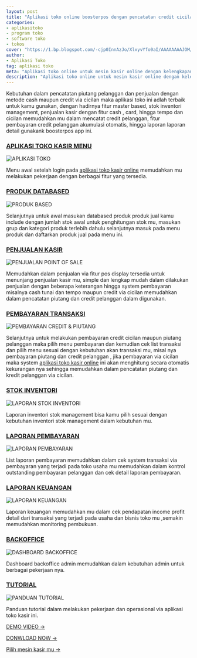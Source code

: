 ```yaml
---
layout: post
title: "Aplikasi toko online boosterpos dengan pencatatan credit cicilan pelanggan"
categories: 
- aplikasitoko
- program toko
- software toko
- tokos
cover: "https://1.bp.blogspot.com/-cjp0InnAzJo/XlxyvYfo0aI/AAAAAAAAJOM/N2aRPDkbAowbxky6ulpr66l_5IAHvjR_gCLcBGAsYHQ/s1600/onlinemesinkasir%2B%25285%2529.jpg"
author:
- Aplikasi Toko
tag: aplikasi toko
meta: "Aplikasi toko online untuk mesin kasir online dengan kelengkapan pencatatan pembayaran piutang pelanggan dan penjualan cash credit"
description: "Aplikasi toko online untuk mesin kasir online dengan kelengkapan pencatatan pembayaran piutang pelanggan dan penjualan cash credit"
---
```

Kebutuhan dalam pencatatan piutang pelanggan dan penjualan dengan metode cash maupun credit via cicilan maka aplikasi toko ini adlah terbaik untuk kamu gunakan, dengan hadirnya fitur master based, stok inventori management, penjualan kasir dengan fitur cash , card, hingga tempo dan cicilan memudahkan mu dalam mencatat credit pelanggan, fitur pembayaran credit pelanggan akumulasi otomatis, hingga laporan laporan detail gunakank boosterpos app ini. 



### **[APLIKASI TOKO KASIR MENU](/aplikasitoko/2020/03/29/boost.html)**

![APLIKASI TOKO](/assets/img/bmenu.png)

Menu awal setelah login pada [aplikasi toko kasir online](/aplikasitoko/2020/03/29/boost.html) memudahkan mu melakukan pekerjaan dengan berbagai fitur yang tersedia.




### **[PRODUK DATABASED](/aplikasitoko/2020/03/29/boost.html)**

![PRODUK BASED](/assets/img/kproduk.png)

Selanjutnya untuk awal masukan databased produk produk jual kamu include dengan jumlah stok awal untuk penghitungan stok mu, masukan grup dan kategori produk terlebih dahulu selanjutnya masuk pada menu produk dan daftarkan produk jual pada menu ini.






### **[PENJUALAN KASIR](/aplikasitoko/2020/03/29/boost.html)**

![PENJUALAN POINT OF SALE](/assets/img/mpenjualantempo.png)

Memudahkan dalam penjualan via fitur pos display tersedia untuk menunjang penjualan kasir mu, simple dan lengkap mudah dalam dilakukan penjualan dengan beberapa keterangan hingga system pembayaran misalnya cash tunai dan tempo maupun credit via cicilan memudahkan dalam pencatatan piutang dan credit pelanggan dalam digunakan.






### **[PEMBAYARAN TRANSAKSI](/aplikasitoko/2020/03/29/boost.html)**

![PEMBAYARAN CREDIT & PIUTANG](/assets/img/ntransaksi.png)

Selanjutnya untuk melakukan pembayaran credit cicilan maupun piutang pelanggan maka pilih menu pembayaran dan kemudian cek list transaksi dan pilih menu sesuai dengan kebutuhan akan transaksi mu, misal nya pembayaran piutang dan credit pelanggan , jika pembayaran via cicilan maka system [aplikasi toko kasir online](/aplikasitoko/2020/03/29/boost.html) ini akan menghitung secara otomatis kekurangan nya sehingga memudahkan dalam pencatatan piutang dan kredit pelanggan via cicilan.






### **[STOK INVENTORI](/aplikasitoko/2020/03/29/boost.html)**

![LAPORAN STOK INVENTORI](/assets/img/o1laporanstok.png)

Laporan inventori stok management bisa kamu pilih sesuai dengan kebutuhan inventori stok management dalam kebutuhan mu.






### **[LAPORAN PEMBAYARAN](/aplikasitoko/2020/03/29/boost.html)**

![LAPORAN PEMBAYARAN](/assets/img/ppembayaran.png)

List laporan pembayaran memudahkan dalam cek system transaksi via pembayaran yang terjadi pada toko usaha mu memudahkan dalam kontrol outstanding pembayaran pelanggan dan cek detail laporan pembayaran.






### **[LAPORAN KEUANGAN](/aplikasitoko/2020/03/29/boost.html)**

![LAPORAN KEUANGAN](/assets/img/qpenjualan.png)

Laporan keuangan memudahkan mu dalam cek pendapatan income profit detail dari transaksi yang terjadi pada usaha dan bisnis toko mu ,semakin memudahkan monitoring pembukuan.






### **[BACKOFFICE](/aplikasitoko/2020/03/29/boost.html)**

![DASHBOARD BACKOFFICE](/assets/img/sdashboard.png)

Dashboard backoffice admin memudahkan dalam kebutuhan admin untuk berbagai pekerjaan nya.






### **[TUTORIAL](/aplikasitoko/2020/03/29/boost.html)**

![PANDUAN TUTORIAL](/assets/img/tmanual.png)

Panduan tutorial dalam melakukan pekerjaan dan operasional via aplikasi toko kasir ini.





[DEMO VIDEO →](https://mesinkasir.github.io/aplikasi/menu-boosterpos.html)


[DONWLOAD NOW →](https://mesinkasir.github.io/e-catalog/Boosterpos%20Retail%20Shop.pdf)


[Pilih mesin kasir mu →](/hardware)
